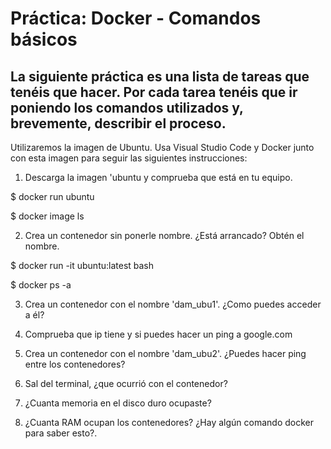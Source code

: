 # Práctica: Docker - Comandos básicos

## La siguiente práctica es una lista de tareas que tenéis que hacer. Por cada tarea tenéis que ir poniendo los comandos utilizados y, brevemente, describir el proceso.


Utilizaremos la imagen de Ubuntu. Usa Visual Studio Code y Docker junto con esta imagen para seguir las siguientes instrucciones:

1. Descarga la imagen 'ubuntu y comprueba que está en tu equipo.

$ docker run ubuntu

$ docker image ls

2. Crea un contenedor sin ponerle nombre. ¿Está arrancado? Obtén el nombre.

$ docker run -it ubuntu:latest bash

$ docker ps -a

3. Crea un contenedor con el nombre 'dam_ubu1'. ¿Como puedes acceder a él?

4. Comprueba que ip tiene y si puedes hacer un ping a google.com

5. Crea un contenedor con el nombre 'dam_ubu2'. ¿Puedes hacer ping entre los contenedores?

6. Sal del terminal, ¿que ocurrió con el contenedor?

7. ¿Cuanta memoria en el disco duro ocupaste?

8. ¿Cuanta RAM ocupan los contenedores? ¿Hay algún comando docker para saber esto?.